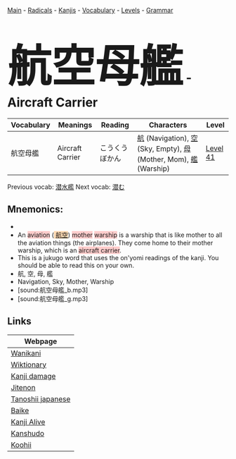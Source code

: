 <style> bigfont {font-size: 100px}</style>
[Main](../README.md) -
[Radicals](../radicals.md) -
[Kanjis](../kanjis.md) -
[Vocabulary](../vocabulary.md) -
[Levels](../levels.md) -
[Grammar](../grammar.md)
# <bigfont> 航空母艦</bigfont> - Aircraft Carrier 

| Vocabulary | Meanings | Reading | Characters | Level |
| --- | --- | --- | --- | --- |
| 航空母艦 | Aircraft Carrier | こうくうぼかん |  [航](../kanjis/航.md) (Navigation), [空](../kanjis/空.md) (Sky, Empty), [母](../kanjis/母.md) (Mother, Mom), [艦](../kanjis/艦.md) (Warship) | [Level 41](../levels/wk_level41.md) |

Previous vocab: [潜水艦](潜水艦.md) Next vocab: [潜む](潜む.md) 

## Mnemonics:

* 
* An <span style="background-color:#ffcccb"> aviation</span> (<span style="background-color:#fed8b1"> [航空](https://jisho.org/search/航空)</span>) <span style="background-color:#ffcccb"> mother</span> <span style="background-color:#ffcccb"> warship</span> is a warship that is like mother to all the aviation things (the airplanes). They come home to their mother warship, which is an <span style="background-color:#ffcccb"> aircraft carrier</span>.
* This is a jukugo word that uses the on'yomi readings of the kanji. You should be able to read this on your own.
* 航, 空, 母, 艦
* Navigation, Sky, Mother, Warship
* [sound:航空母艦_b.mp3]
* [sound:航空母艦_g.mp3]


## Links 

| Webpage |
| --- |
| [Wanikani          ](https://www.wanikani.com/kanji/航空母艦) |
| [Wiktionary        ](https://en.wiktionary.org/wiki/航空母艦) |
| [Kanji damage      ](http://www.kanjidamage.com/kanji/search?utf8=✓&q=航空母艦) |
| [Jitenon           ](https://jitenon.com/kanji/航空母艦) |
| [Tanoshii japanese ](https://www.tanoshiijapanese.com/dictionary/kanji.cfm?k=航空母艦) |
| [Baike             ](https://baike.baidu.com/item/航空母艦) |
| [Kanji Alive       ](https://app.kanjialive.com/航空母艦) |
| [Kanshudo          ](https://www.kanshudo.com/searchmn?q=航空母艦) |
| [Koohii            ](https://kanji.koohii.com/study/kanji/航空母艦) |
